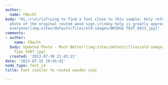 ```yaml
---
author:
  name: FBecht
body: "Hi,\r\n\r\nTrying to find a font close to this sample. Only reference os a
  photo of the original routed wood sign.\r\nAny help is greatly appreciated.\r\n\r\nThanks
  everyone![img:sites/default/files/old-images/BRIDGE TEXT_6013.jpg]"
comments:
- author:
    name: FBecht
  body: Updated Photo - Much Better![img:sites/default/files/old-images/Sign-Park
    Typo_5407.jpg]
  created: '2013-07-30 21:43:21'
date: '2013-07-15 19:45:42'
node_type: font_id
title: Font similar to routed wooden sign

---
```

